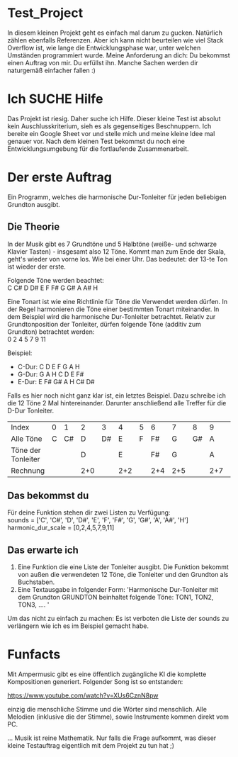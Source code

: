# Test_Project
In diesem kleinen Projekt geht es einfach mal darum zu gucken. Natürlich zählen ebenfalls Referenzen. Aber ich kann nicht beurteilen wie viel Stack Overflow ist, wie lange die Entwicklungsphase war, unter welchen Umständen programmiert wurde. Meine Anforderung an dich:
Du bekommst einen Auftrag von mir. Du erfüllst ihn. Manche Sachen werden dir naturgemäß einfacher fallen :)

# Ich SUCHE Hilfe
Das Projekt ist riesig. Daher suche ich Hilfe. Dieser kleine Test ist absolut kein Auschlusskriterium, sieh es als gegenseitiges Beschnuppern. Ich bereite ein Google Sheet vor und stelle mich und meine kleine Idee mal genauer vor. Nach dem kleinen Test bekommst du noch eine Entwicklungsumgebung für die fortlaufende Zusammenarbeit. 

# Der erste Auftrag
Ein Programm, welches die harmonische Dur-Tonleiter für jeden beliebigen Grundton ausgibt.

## Die Theorie
In der Musik gibt es 7 Grundtöne und 5 Halbtöne (weiße- und schwarze Klavier Tasten) - insgesamt also 12 Töne. Kommt man zum Ende der Skala, geht's wieder von vorne los. Wie bei einer Uhr. Das bedeutet: der 13-te Ton ist wieder der erste.

Folgende Töne werden beachtet:
<br/>C C# D D# E F F# G G# A A# H

Eine Tonart ist wie eine Richtlinie für Töne die Verwendet werden dürfen. In der Regel harmonieren die Töne einer bestimmten Tonart miteinander. In dem Beispiel wird die harmonische Dur-Tonleiter betrachtet.
Relativ zur Grundtonposition der Tonleiter, dürfen folgende Töne (additiv zum Grundton) betrachtet werden:
<br/>0 2 4 5 7 9 11

<p>Beispiel:
  <ul>
    <li>C-Dur:  C D E F G A H</li>
<li>G-Dur:  G A H C D E F#</li>
<li>E-Dur:  E F# G# A H C# D#</li>
    </ul>
</p>

Falls es hier noch nicht ganz klar ist, ein letztes Beispiel. Dazu schreibe ich die 12 Töne 2 Mal hintereinander. Darunter anschließend alle Treffer für die D-Dur Tonleiter.
<table>
  <tr><td>Index</td><td>0</td><td>1</td><td>2</td><td>3</td><td>4</td><td>5</td><td>6</td><td>7</td><td>8</td><td>9</td><td>10</td><td>11</td><td>12</td><td>13</td><td>14</td><td>15</td><td>16</td><td>17</td><td>18</td><td>19</td><td>20</td><td>21</td><td>22</td><td>23</td></tr>
  <tr><td>Alle Töne</td><td>C</td><td>C#</td><td>D</td><td>D#</td><td>E</td><td>F</td><td>F#</td><td>G</td><td>G#</td><td>A</td><td>A#</td><td>H</td><td>C</td><td>C#</td><td>D</td><td>D#</td><td>E</td><td>F</td><td>F#</td><td>G</td><td>G#</td><td>A</td><td>A#</td><td>H</td>
  </tr>
  <tr><td>Töne der Tonleiter</td><td></td><td></td><td>D</td><td></td><td>E</td><td></td><td>F#</td><td>G</td><td></td><td>A</td><td></td><td>H</td><td></td><td>C#</td><td></td><td></td><td></td><td></td><td></td><td></td><td></td><td></td><td></td><td></td></tr>
  <tr><td>Rechnung</td><td></td><td></td><td>2+0</td><td></td><td>2+2</td><td></td><td>2+4</td><td>2+5</td><td></td><td>2+7</td><td></td><td>2+9</td><td></td><td>2+11</td><td></td><td></td><td></td><td></td><td></td><td></td><td></td><td></td><td></td><td></td></tr>
</table>

## Das bekommst du
Für deine Funktion stehen dir zwei Listen zu Verfügung:
<br/>sounds = ['C', 'C#', 'D', 'D#', 'E', 'F', 'F#', 'G', 'G#', 'A', 'A#', 'H']
<br/>harmonic_dur_scale = [0,2,4,5,7,9,11]

## Das erwarte ich
1. Eine Funktion die eine Liste der Tonleiter ausgibt. Die Funktion bekommt von außen die verwendeten 12 Töne, die Tonleiter und den Grundton als Buchstaben.
2. Eine Textausgabe in folgender Form:
'Harmonische Dur-Tonleiter mit dem Grundton GRUNDTON beinhaltet folgende Töne: TON1, TON2, TON3, .... '

Um das nicht zu einfach zu machen: Es ist verboten die Liste der sounds zu verlängern wie ich es im Beispiel gemacht habe.

# Funfacts
Mit Ampermusic gibt es eine öffentlich zugängliche KI die komplette Kompositionen generiert. Folgender Song ist so entstanden:

https://www.youtube.com/watch?v=XUs6CznN8pw

einzig die menschliche Stimme und die Wörter sind menschlich. Alle Melodien (inklusive die der Stimme), sowie Instrumente kommen direkt vom PC.

... Musik ist reine Mathematik. Nur falls die Frage aufkommt, was dieser kleine Testauftrag eigentlich mit dem Projekt zu tun hat ;)

